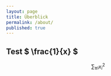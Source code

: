 ```yaml
---
layout: page
title: Überblick
permalink: /about/
published: true
---
```


<h2>Test $ \frac{1}{x} $ </h2>

$$ \sum_{\forall i}{x_i^{2}} $$